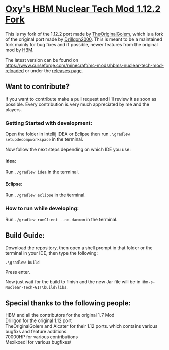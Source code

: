 # <u>**Oxy's HBM Nuclear Tech Mod 1.12.2 Fork**</u>

This is my fork of the 1.12.2 port made by [TheOriginalGolem](https://github.com/Alcatergit/Hbm-s-Nuclear-Tech-GIT), which is a fork of the original port made by [Drillgon2000](https://github.com/Drillgon200/Hbm-s-Nuclear-Tech-GIT). This is meant to be a maintained fork mainly for bug fixes and if possible, newer features from the original mod by [HBM](https://github.com/HbmMods/Hbm-s-Nuclear-Tech-GIT).

The latest version can be found on https://www.curseforge.com/minecraft/mc-mods/hbms-nuclear-tech-mod-reloaded or under the [releases page](https://github.com/TheOriginalGolem/Hbm-s-Nuclear-Tech-GIT/releases).

## **Want to contribute?**

If you want to contribute make a pull request and I'll review it as soon as possible.
Every contribution is very much appreciated by me and the players.

### **Getting Started with development:**
Open the folder in Intellij IDEA or Eclipse then run `.\gradlew setupdecompworkspace` in the terminal.

Now follow the next steps depending on which IDE you use:
#### Idea:
Run `./gradlew idea` in the terminal.
#### Eclipse:
Run `./gradlew eclipse` in the terminal.

### How to run while developing:
Run `./gradlew runClient --no-daemon` in the terminal.
## **Build Guide:**

Download the repository, then open a shell prompt in that folder or the terminal in your IDE, then type the following:

`.\gradlew build`

Press enter.

Now just wait for the build to finish and the new Jar file will be in `Hbm-s-Nuclear-Tech-GIT\build\libs`.

## **Special thanks to the following people:**
HBM and all the contributors for the original 1.7 Mod\
Drillgon for the original 1.12 port\
TheOriginalGolem and Alcater for their 1.12 ports. which contains various bugfixs and feature additions.\
70000HP for various contributions\
Mexikoedi for various bugfixes\

